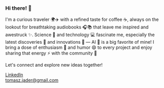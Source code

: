 ### Hi there! 👋

I'm a curious traveler 🌍✈️ with a refined taste for coffee ☕, always on the lookout for breathtaking audiobooks 🎧📚 that leave me inspired and awestruck ✨. Science 🔬 and technology 💻 fascinate me, especially the latest discoveries 🌟 and innovations 🚀 — AI 🤖 is a big favorite of mine! I bring a dose of enthusiasm 🎉 and humor 😄 to every project and enjoy sharing that energy ⚡ with the community 🤝

Let's connect and explore new ideas together!
 
[LinkedIn](https://www.linkedin.com/in/tomasz-j%C4%85der-a25427200)  
[tomasz.jader@gmail.com](mailto:tomasz.jader@gmail.com)
